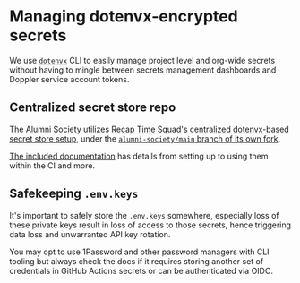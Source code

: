 # Managing dotenvx-encrypted secrets

We use [`dotenvx`](https://dotenvx.com) CLI to easily manage project level and org-wide secrets without having to mingle between secrets management dashboards and Doppler service account tokens.

## Centralized secret store repo

The Alumni Society utilizes [Recap Time Squad](https://recaptime.dev)'s [centralized dotenvx-based secret store setup](https://github.com/recaptime-dev/dotenvx-secretstore), under the [`alumni-society/main` branch of its own fork](https://github.com/hackclub-alumni/dotenvx-secretstore/tree/alumni-society/main/projects/hackclub-alumni).

[The included documentation](https://github.com/recaptime-dev/dotenvx-secretstore/tree/main/docs) has details from setting up to using them within the CI and more.

## Safekeeping `.env.keys`

It's important to safely store the `.env.keys` somewhere, especially loss of these private keys result in loss of access to those secrets, hence triggering data loss and unwarranted API key rotation.

You may opt to use 1Password and other password managers with CLI tooling but always check the docs if it requires storing another set of credentials in GitHub Actions secrets or can be authenticated via OIDC.

